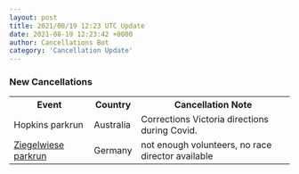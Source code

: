 ```yaml
---
layout: post
title: 2021/08/19 12:23 UTC Update
date: 2021-08-19 12:23:42 +0000
author: Cancellations Bot
category: 'Cancellation Update'
---
```


<h3>New Cancellations</h3>
<div class='hscrollable'>
<table style='width: 100%'>
    <tr>
        <th>Event</th>
        <th>Country</th>
        <th>Cancellation Note</th>
    </tr>
    <tr>
        <td>Hopkins parkrun</td>
        <td>Australia</td>
        <td>Corrections Victoria directions during Covid.</td>
    </tr>
    <tr>
        <td><a href="https://www.parkrun.com.de/ziegelwiese">Ziegelwiese parkrun</a></td>
        <td>Germany</td>
        <td>not enough volunteers, no race director available</td>
    </tr>
</table>
</div>
